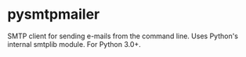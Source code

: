 # pysmtpmailer
SMTP client for sending e-mails from the command line. Uses Python's internal smtplib module. For Python 3.0+.
